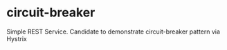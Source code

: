# circuit-breaker
Simple REST Service. Candidate to demonstrate circuit-breaker pattern via Hystrix
